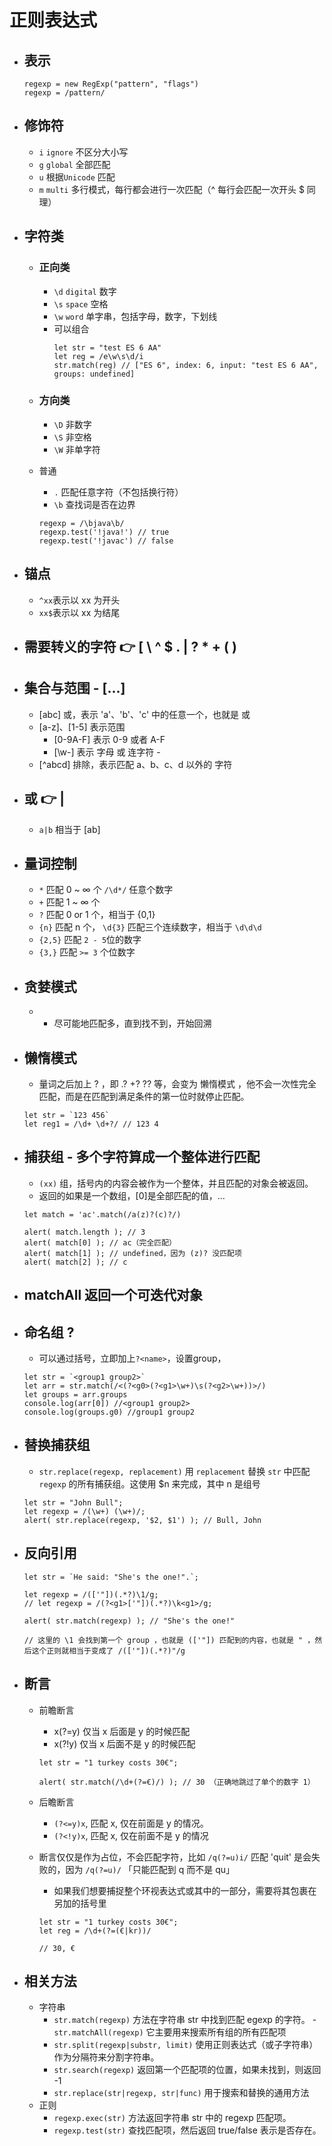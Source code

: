 # 正则表达式

- ## 表示
  ```JS
  regexp = new RegExp("pattern", "flags")
  regexp = /pattern/
  ```

- ## 修饰符
  - `i` `ignore` 不区分大小写
  - `g` `global` 全部匹配
  - `u` 根据`Unicode` 匹配
  - `m` `multi` 多行模式，每行都会进行一次匹配（^ 每行会匹配一次开头 $ 同理）

- ## 字符类
  - ### 正向类
    - `\d` `digital` 数字
    - `\s` `space` 空格
    - `\w` `word` 单字串，包括字母，数字，下划线
    - 可以组合
      ```JS
      let str = "test ES 6 AA"
      let reg = /e\w\s\d/i
      str.match(reg) // ["ES 6", index: 6, input: "test ES 6 AA", groups: undefined]
      ```
  - ### 方向类
    - `\D` 非数字
    - `\S` 非空格
    - `\W` 非单字符

  - 普通
    - `.` 匹配任意字符（不包括换行符）
    - `\b` 查找词是否在边界
    ```JS
    regexp = /\bjava\b/
    regexp.test('!java!') // true
    regexp.test('!javac') // false
    ```

- ## 锚点
  - `^xx`表示以 xx 为开头
  - `xx$`表示以 xx 为结尾

- ## 需要转义的字符 👉 [ \ ^ $ . | ? * + ( )

- ## 集合与范围 - [...]
  - [abc] 或，表示 'a'、'b'、'c' 中的任意一个，也就是 或
  - [a-z]、[1-5] 表示范围
    - [0-9A-F] 表示 0-9 或者 A-F
    - [\w-] 表示 字母 或 连字符 -
  - [^abcd] 排除，表示匹配 a、b、c、d 以外的 字符

- ## 或 👉 |
  - `a|b` 相当于 [ab]

- ## 量词控制
  - `*` 匹配 0 ~ ∞ 个   `/\d*/` 任意个数字
  - `+` 匹配 1 ~ ∞ 个
  - `?`  匹配 0 or 1 个，相当于 {0,1}
  - `{n}` 匹配 n 个， `\d{3}` 匹配三个连续数字，相当于 `\d\d\d`
  - `{2,5}` 匹配 `2 - 5`位的数字
  - `{3,}`  匹配 `>= 3` 个位数字

- ## 贪婪模式
  - + 尽可能地匹配多，直到找不到，开始回溯

- ## 懒惰模式
  - 量词之后加上 ? ，即 .? +? ??  等，会变为 懒惰模式 ，他不会一次性完全匹配，而是在匹配到满足条件的第一位时就停止匹配。
  ```JS
  let str = `123 456`
  let reg1 = /\d+ \d+?/ // 123 4
  ```

- ## 捕获组 - 多个字符算成一个整体进行匹配
  - `(xx)` 组，括号内的内容会被作为一个整体，并且匹配的对象会被返回。
  - 返回的如果是一个数组，[0]是全部匹配的值，...
  ```JS
  let match = 'ac'.match(/a(z)?(c)?/)

  alert( match.length ); // 3
  alert( match[0] ); // ac（完全匹配）
  alert( match[1] ); // undefined，因为 (z)? 没匹配项
  alert( match[2] ); // c
  ```

- ## matchAll 返回一个可迭代对象

- ## 命名组 ?<name>
  - 可以通过括号，立即加上`?<name>`，设置group，
  ```JS
  let str = `<group1 group2>`
  let arr = str.match(/<(?<g0>(?<g1>\w+)\s(?<g2>\w+))>/)
  let groups = arr.groups
  console.log(arr[0]) //<group1 group2>
  console.log(groups.g0) //group1 group2
  ```

- ## 替换捕获组
  - `str.replace(regexp, replacement)` 用 `replacement` 替换 `str` 中匹配 `regexp` 的所有捕获组。这使用 $n 来完成，其中 n 是组号
  ```JS 
  let str = "John Bull";
  let regexp = /(\w+) (\w+)/;
  alert( str.replace(regexp, '$2, $1') ); // Bull, John
  ```

- ## 反向引用
  ```JS
  let str = `He said: "She's the one!".`;

  let regexp = /(['"])(.*?)\1/g;
  // let regexp = /(?<g1>['"])(.*?)\k<g1>/g;

  alert( str.match(regexp) ); // "She's the one!"

  // 这里的 \1 会找到第一个 group ，也就是 (['"]) 匹配到的内容，也就是 " ，然后这个正则就相当于变成了 /(['"])(.*?)"/g
  ```

- ## 断言
  - 前瞻断言
    - x(?=y) 仅当 x 后面是 y 的时候匹配
    - x(?!y) 仅当 x 后面不是 y 的时候匹配
    ```JS
    let str = "1 turkey costs 30€";

    alert( str.match(/\d+(?=€)/) ); // 30 （正确地跳过了单个的数字 1）
    ```
  - 后瞻断言
    - `(?<=y)x`, 匹配 x, 仅在前面是 y 的情况。
    - `(?<!y)x`, 匹配 x, 仅在前面不是 y 的情况

  - 断言仅仅是作为占位，不会匹配字符，比如 `/q(?=u)i/` 匹配 'quit' 是会失败的，因为 `/q(?=u)/` 「只能匹配到 q 而不是 qu」
    - 如果我们想要捕捉整个环视表达式或其中的一部分，需要将其包裹在另加的括号里
    ```JS
    let str = "1 turkey costs 30€";
    let reg = /\d+(?=(€|kr))/

    // 30, €
    ```

- ## 相关方法

  - 字符串
    - `str.match(regexp)`  方法在字符串 str 中找到匹配 egexp 的字符。
    -` str.matchAll(regexp)`  它主要用来搜索所有组的所有匹配项
    - `str.split(regexp|substr, limit)`  使用正则表达式（或子字符串）作为分隔符来分割字符串。
    - `str.search(regexp)`  返回第一个匹配项的位置，如果未找到，则返回 -1
    - `str.replace(str|regexp, str|func)` 用于搜索和替换的通用方法
  - 正则
    - `regexp.exec(str)`  方法返回字符串 str 中的 regexp 匹配项。
    - `regexp.test(str)`  查找匹配项，然后返回 true/false  表示是否存在。

